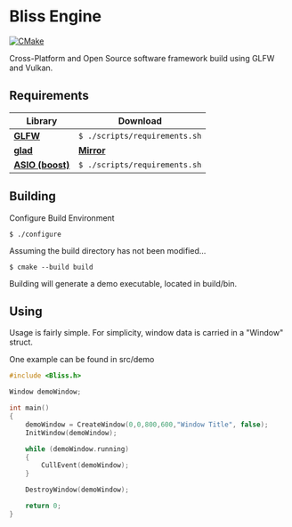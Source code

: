 # Bliss Engine
[![CMake](https://github.com/EinKara/Bliss-ReWr/actions/workflows/build.yml/badge.svg)](https://github.com/EinKara/Bliss-ReWr/actions/workflows/build.yml)

Cross-Platform and Open Source software framework build using GLFW and Vulkan.

## Requirements

| Library                                           | Download                                  |
| ------------------------------------------------- | ----------------------------------------- |
| **[GLFW](https://www.glfw.org/)**                 | ```$ ./scripts/requirements.sh```         |
| **[glad](https://glad.dav1d.de/)**                | **[Mirror](https://glad.dav1d.de/)**      |
| **[ASIO (boost)](https://think-async.com/Asio/)** | ```$ ./scripts/requirements.sh```         |

## Building

Configure Build Environment

```console
$ ./configure
```

Assuming the build directory has not been modified...

```console
$ cmake --build build
```

Building will generate a demo executable, located in build/bin. 

## Using

Usage is fairly simple. For simplicity, window data is carried in a "Window" struct.

One example can be found in src/demo

```cpp
#include <Bliss.h>

Window demoWindow;

int main()
{
	demoWindow = CreateWindow(0,0,800,600,"Window Title", false);
	InitWindow(demoWindow);

	while (demoWindow.running) 
	{
		CullEvent(demoWindow);
	}

	DestroyWindow(demoWindow);

	return 0;
}
```

